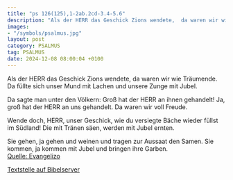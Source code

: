 ```yaml
---
title: "ps 126(125),1-2ab.2cd-3.4-5.6"
description: "Als der HERR das Geschick Zions wendete,  da waren wir wie Träumende. Da füllte sich unser Mund mit Lachen und unsere Zunge mit Jubel.  Da sagte man unter den Völkern: Groß hat der HERR an ihnen gehandelt! Ja, groß hat der HERR an uns gehandelt.  Da waren wir voll Freude.  Wend...."
images:
- "/symbols/psalmus.jpg"
layout: post
category: PSALMUS
tag: PSALMUS
date: 2024-12-08 08:00:04 +0100
---
```

Als der HERR das Geschick Zions wendete, 
da waren wir wie Träumende.
Da füllte sich unser Mund mit Lachen
und unsere Zunge mit Jubel.

Da sagte man unter den Völkern:
Groß hat der HERR an ihnen gehandelt!
Ja, groß hat der HERR an uns gehandelt. 
Da waren wir voll Freude.

Wende doch, HERR, unser Geschick, 
wie du versiegte Bäche wieder füllst im Südland!
Die mit Tränen säen, 
werden mit Jubel ernten.<!--more-->

Sie gehen, ja gehen und weinen 
und tragen zur Aussaat den Samen. 
Sie kommen, ja kommen mit Jubel 
und bringen ihre Garben.<br>
[Quelle: Evangelizo](https://evangeliumtagfuertag.org/DE/gospel)

[Textstelle auf Bibelserver](https://www.bibleserver.com/EU/ps126(125),1-2ab.2cd-3.4-5.6)

